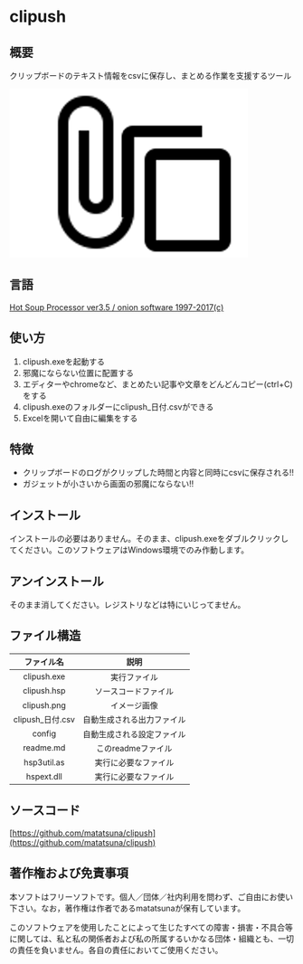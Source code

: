 # clipush

## 概要
クリップボードのテキスト情報をcsvに保存し、まとめる作業を支援するツール

![clipush](./clipush.png)

## 言語
[Hot Soup Processor ver3.5 / onion software 1997-2017(c)](http://hsp.tv/)

## 使い方
1. clipush.exeを起動する
2. 邪魔にならない位置に配置する
3. エディターやchromeなど、まとめたい記事や文章をどんどんコピー(ctrl+C)をする
4. clipush.exeのフォルダーにclipush_日付.csvができる
5. Excelを開いて自由に編集をする

## 特徴
- クリップボードのログがクリップした時間と内容と同時にcsvに保存される!!
- ガジェットが小さいから画面の邪魔にならない!!

## インストール
インストールの必要はありません。そのまま、clipush.exeをダブルクリックしてください。このソフトウェアはWindows環境でのみ作動します。

## アンインストール
そのまま消してください。レジストリなどは特にいじってません。

## ファイル構造
| ファイル名 | 説明 |
|:---:|:---:|
|clipush.exe|実行ファイル|
|clipush.hsp|ソースコードファイル|
|clipush.png|イメージ画像|
|clipush_日付.csv|自動生成される出力ファイル|
|config|自動生成される設定ファイル|
|readme.md|このreadmeファイル|
|hsp3util.as|実行に必要なファイル|
|hspext.dll|実行に必要なファイル|

## ソースコード
[https://github.com/matatsuna/clipush](https://github.com/matatsuna/clipush)

## 著作権および免責事項
本ソフトはフリーソフトです。個人／団体／社内利用を問わず、ご自由にお使い下さい。なお，著作権は作者であるmatatsunaが保有しています。

このソフトウェアを使用したことによって生じたすべての障害・損害・不具合等に関しては、私と私の関係者および私の所属するいかなる団体・組織とも、一切の責任を負いません。各自の責任においてご使用ください。
